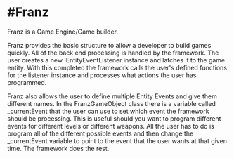 #Franz
================================

Franz is a Game Engine/Game builder.

Franz provides the basic structure to allow a developer to build games quickly. All of the back end processing is handled by the framework. The user creates a new IEntityEventListener instance and latches it to the game entity. With this completed the framework calls the user's defined functions for the listener instance and processes what actions the user has programmed.

Franz also allows the user to define multiple Entity Events and give them different names. In the FranzGameObject class there is a variable called _currentEvent that the user can use to set which event the framework should be processing. This is useful should you want to program different events for different levels or different weapons. All the user has to do is program all of the different possible events and then change the _currentEvent variable to point to the event that the user wants at that given time. The framework does the rest.
